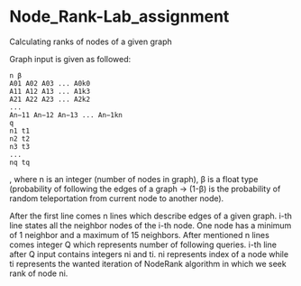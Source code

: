 # Node_Rank-Lab_assignment
Calculating ranks of nodes of a given graph

Graph input is given as followed:

	n β
	A01 A02 A03 ... A0k0
	A11 A12 A13 ... A1k3
	A21 A22 A23 ... A2k2
	...
	An−11 An−12 An−13 ... An−1kn
	q
	n1 t1 
	n2 t2 
	n3 t3 
	...
	nq tq
	
 , where n is an integer (number of nodes in graph), β is a float type (probability of following
 the edges of a graph -> (1-β) is the probability of random teleportation from current node to 
 another node).
 
 After the first line comes n lines which describe edges of a given graph.
 i-th line states all the neighbor nodes of the i-th node.
 One node has a minimum of 1 neighbor and a maximum of 15 neighbors.
	After mentioned n lines comes integer Q which represents number of following queries.
 i-th line after Q input contains integers ni and ti. ni represents index of a node while ti represents 
 the wanted iteration of NodeRank algorithm in which we seek rank of node ni.
 